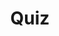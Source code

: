 ---
title: "Quiz"
pass_percentage: 70
type: "test"
questions:
  - id: "q1"
    text: "Which ports does the edge-stack Service listen on for HTTP and HTTPS traffic?"
    type: "single-answer"
    marks: 2
    options:
      - id: "a"
        text: "8080 and 8443"
      - id: "b"
        text: "80 and 443"
        is_correct: true
      - id: "c"
        text: "8000 and 8443"
      - id: "d"
        text: "9000 and 9443"
  - id: "q2"
    text: "Which components are part of the Ambassador Edge Stack system shown in the design?"
    type: "multiple-answers"
    marks: 2
    options:
      - id: "a"
        text: "edge-stack-agent Deployment"
        is_correct: true
      - id: "b"
        text: "edge-stack-admin Service"
        is_correct: true
      - id: "c"
        text: "nginx-controller"
      - id: "d"
        text: "kube-proxy"
  - id: "q3"
    text: "What do services use to specify communication endpoints?"
    type: "short_answer" 
    marks: 2
    correct_answer: "Port" 
---